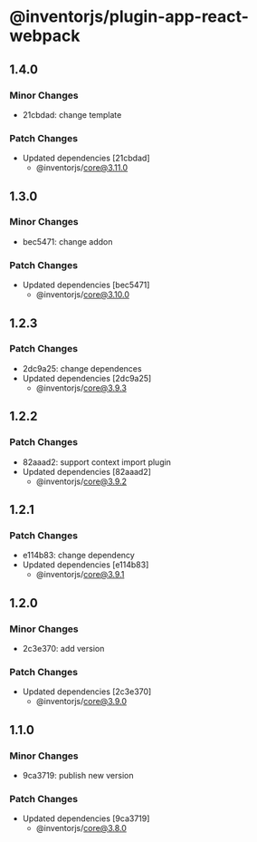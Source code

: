 # @inventorjs/plugin-app-react-webpack

## 1.4.0

### Minor Changes

- 21cbdad: change template

### Patch Changes

- Updated dependencies [21cbdad]
  - @inventorjs/core@3.11.0

## 1.3.0

### Minor Changes

- bec5471: change addon

### Patch Changes

- Updated dependencies [bec5471]
  - @inventorjs/core@3.10.0

## 1.2.3

### Patch Changes

- 2dc9a25: change dependences
- Updated dependencies [2dc9a25]
  - @inventorjs/core@3.9.3

## 1.2.2

### Patch Changes

- 82aaad2: support context import plugin
- Updated dependencies [82aaad2]
  - @inventorjs/core@3.9.2

## 1.2.1

### Patch Changes

- e114b83: change dependency
- Updated dependencies [e114b83]
  - @inventorjs/core@3.9.1

## 1.2.0

### Minor Changes

- 2c3e370: add version

### Patch Changes

- Updated dependencies [2c3e370]
  - @inventorjs/core@3.9.0

## 1.1.0

### Minor Changes

- 9ca3719: publish new version

### Patch Changes

- Updated dependencies [9ca3719]
  - @inventorjs/core@3.8.0
